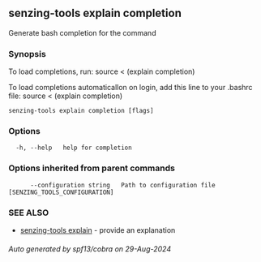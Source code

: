 ## senzing-tools explain completion

Generate bash completion for the command

### Synopsis

To load completions, run:
source < (explain completion)

To load completions automaticallon on login, add this line to your .bashrc file:
source < (explain completion)


```
senzing-tools explain completion [flags]
```

### Options

```
  -h, --help   help for completion
```

### Options inherited from parent commands

```
      --configuration string   Path to configuration file [SENZING_TOOLS_CONFIGURATION]
```

### SEE ALSO

* [senzing-tools explain](senzing-tools_explain.md)	 - provide an explanation

###### Auto generated by spf13/cobra on 29-Aug-2024
